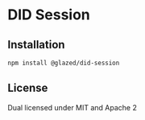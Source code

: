 # DID Session

## Installation

```sh
npm install @glazed/did-session
```

## License

Dual licensed under MIT and Apache 2
